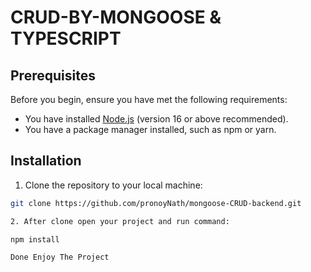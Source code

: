 # CRUD-BY-MONGOOSE & TYPESCRIPT


## Prerequisites

Before you begin, ensure you have met the following requirements:

- You have installed [Node.js](https://nodejs.org/) (version 16 or above recommended).
- You have a package manager installed, such as npm or yarn.

## Installation

1. Clone the repository to your local machine:

```sh
git clone https://github.com/pronoyNath/mongoose-CRUD-backend.git

2. After clone open your project and run command:

npm install

Done Enjoy The Project
